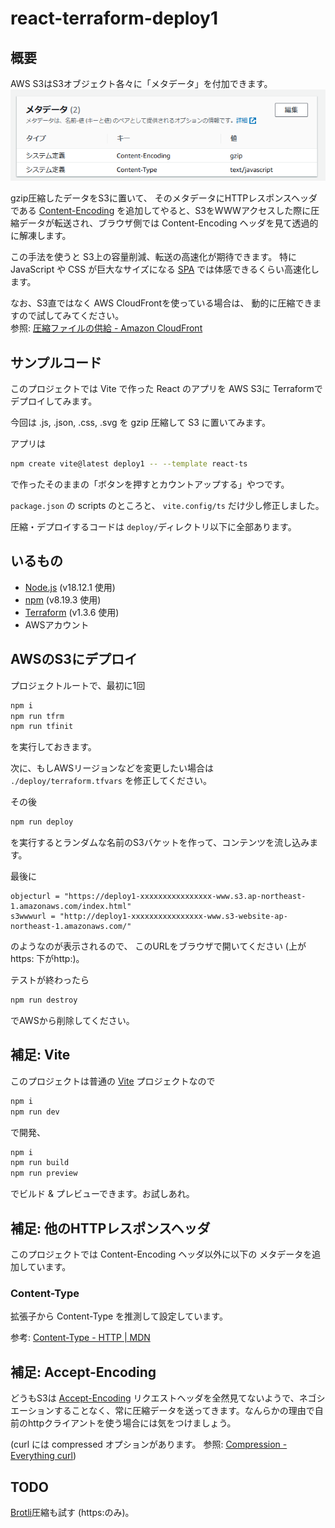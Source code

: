 # react-terraform-deploy1

## 概要

AWS S3はS3オブジェクト各々に「メタデータ」を付加できます。
![AWSコンソールでのS3メタデータサンプル](docs/imgs/s3_metadata.png "AWSコンソールでのS3メタデータサンプル")

gzip圧縮したデータをS3に置いて、
そのメタデータにHTTPレスポンスヘッダである
[Content-Encoding](https://developer.mozilla.org/ja/docs/Web/HTTP/Headers/Content-Encoding)
を追加してやると、S3をWWWアクセスした際に圧縮データが転送され、ブラウザ側では Content-Encoding ヘッダを見て透過的に解凍します。

この手法を使うと S3上の容量削減、転送の高速化が期待できます。
特に JavaScript や CSS が巨大なサイズになる
[SPA](https://ja.wikipedia.org/wiki/%E3%82%B7%E3%83%B3%E3%82%B0%E3%83%AB%E3%83%9A%E3%83%BC%E3%82%B8%E3%82%A2%E3%83%97%E3%83%AA%E3%82%B1%E3%83%BC%E3%82%B7%E3%83%A7%E3%83%B3)
では体感できるくらい高速化します。

なお、S3直ではなく
AWS CloudFrontを使っている場合は、
動的に圧縮できますので試してみてください。  
参照: [圧縮ファイルの供給 - Amazon CloudFront](https://docs.aws.amazon.com/ja_jp/AmazonCloudFront/latest/DeveloperGuide/ServingCompressedFiles.html)


## サンプルコード

このプロジェクトでは
Vite で作った React のアプリを
AWS S3に
Terraformでデプロイしてみます。

今回は
.js, .json, .css, .svg を gzip 圧縮して
S3 に置いてみます。

アプリは
```bash
npm create vite@latest deploy1 -- --template react-ts
```
で作ったそのままの「ボタンを押すとカウントアップする」やつです。

`package.json` の scripts のところと、
`vite.config/ts` だけ少し修正しました。

圧縮・デプロイするコードは `deploy/`ディレクトリ以下に全部あります。


## いるもの

- [Node.js](https://nodejs.org/) (v18.12.1 使用)
- [npm](https://www.npmjs.com/package/npm) (v8.19.3 使用)
- [Terraform](https://www.terraform.io/) (v1.3.6 使用)
- AWSアカウント


## AWSのS3にデプロイ

プロジェクトルートで、最初に1回
```bash
npm i
npm run tfrm
npm run tfinit
```
を実行しておきます。

次に、もしAWSリージョンなどを変更したい場合は
`./deploy/terraform.tfvars`
を修正してください。

その後
```bash
npm run deploy
```

を実行するとランダムな名前のS3バケットを作って、コンテンツを流し込みます。

最後に
```
objecturl = "https://deploy1-xxxxxxxxxxxxxxxx-www.s3.ap-northeast-1.amazonaws.com/index.html"
s3wwwurl = "http://deploy1-xxxxxxxxxxxxxxxx-www.s3-website-ap-northeast-1.amazonaws.com/"
```
のようなのが表示されるので、
このURLをブラウザで開いてください
(上がhttps: 下がhttp:)。


テストが終わったら
```bash
npm run destroy
```
でAWSから削除してください。


## 補足: Vite

このプロジェクトは普通の
[Vite](https://vitejs.dev/)
プロジェクトなので

```bash
npm i
npm run dev
```
で開発、

```bash
npm i
npm run build
npm run preview
```
でビルド & プレビューできます。お試しあれ。

## 補足: 他のHTTPレスポンスヘッダ

このプロジェクトでは Content-Encoding ヘッダ以外に以下の
メタデータを追加しています。

### Content-Type

拡張子から Content-Type を推測して設定しています。

参考: [Content-Type - HTTP | MDN](https://developer.mozilla.org/ja/docs/Web/HTTP/Headers/Content-Type)



## 補足: Accept-Encoding

どうもS3は
[Accept-Encoding](https://developer.mozilla.org/ja/docs/Web/HTTP/Headers/Accept-Encoding)
リクエストヘッダを全然見てないようで、ネゴシエーションすることなく、常に圧縮データを送ってきます。なんらかの理由で自前のhttpクライアントを使う場合には気をつけましょう。

(curl には compressed オプションがあります。
参照: [Compression - Everything curl](https://everything.curl.dev/usingcurl/downloads/compression))


## TODO

[Brotli](https://ja.wikipedia.org/wiki/Brotli)圧縮も試す (https:のみ)。
